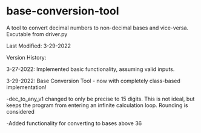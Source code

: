 # base-conversion-tool
A tool to convert decimal numbers to non-decimal bases and vice-versa. Excutable from driver.py

Last Modified: 3-29-2022

Version History:

3-27-2022: Implemented basic functionality, assuming valid inputs.

3-29-2022: Base Conversion Tool - now with completely class-based implementation!

-dec_to_any_v1 changed to only be precise to 15 digits. This is not ideal, but keeps the program from entering an infinite calculation loop. Rounding is considered

-Added functionality for converting to bases above 36



